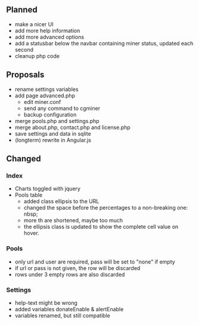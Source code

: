 ## Planned
* make a nicer UI
* add more help information
* add more advanced options
* add a statusbar below the navbar containing miner status, updated each second
* cleanup php code

## Proposals
* rename settings variables
* add page advanced.php
  * edit miner.conf
  * send any command to cgminer
  * backup configuration
* merge pools.php and settings.php
* merge about.php, contact.php and license.php
* save settings and data in sqlite
* (longterm) rewrite in Angular.js

## Changed

### Index

* Charts toggled with jquery
* Pools table
  * added class ellipsis to the URL
  * changed the space before the percentages to a non-breaking one: nbsp;
  * more th are shortened, maybe too much
  * the ellipsis class is updated to show the complete cell value on hover.

### Pools
* only url and user are required, pass will be set to "none" if empty
* if url or pass is not given, the row will be discarded
* rows under 3 empty rows are also discarded

### Settings
* help-text might be wrong
* added variables donateEnable & alertEnable 
* variables renamed, but still compatible


